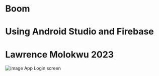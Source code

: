 

# Boom
# Using Android Studio and Firebase
# Lawrence Molokwu 2023
![image](https://github.com/Law1603/Boom-android-studio/assets/78369461/c242499b-120e-40bf-80bd-4491c243bcfb)
App Login screen





